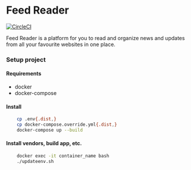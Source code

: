 Feed Reader
===========

[![CircleCI](https://circleci.com/gh/xelbot/feed-reader.svg?style=shield&circle-token=bec5c207fe7091bc3fc6920e4c8269aabbcf3ce6)](https://circleci.com/gh/xelbot/feed-reader)

Feed Reader is a platform for you to read and organize news and updates from all your favourite websites in one place.

### Setup project

#### Requirements

- docker
- docker-compose

#### Install

```bash
    cp .env{.dist,}
    cp docker-compose.override.yml{.dist,}
    docker-compose up --build
```

#### Install vendors, build app, etc.

```bash
    docker exec -it container_name bash
    ./updateenv.sh
```
